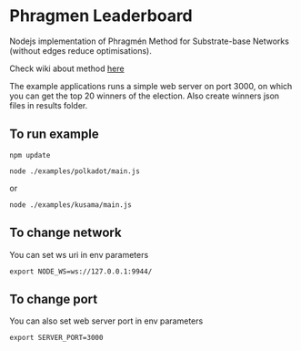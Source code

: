 # Phragmen Leaderboard

Nodejs implementation of Phragmén Method for Substrate-base Networks (without edges reduce optimisations). 

Check wiki about method [here](https://wiki.polkadot.network/docs/en/learn-phragmen)

The example applications runs a simple web server on port 3000, on which you can get the top 20 winners of the election. 
Also create winners json files in results folder.

## To run example
`npm update`

`node ./examples/polkadot/main.js`

or

`node ./examples/kusama/main.js`

## To change network
You can set ws uri in env parameters

`export NODE_WS=ws://127.0.0.1:9944/`

## To change port
You can also set web server port in env parameters

`export SERVER_PORT=3000`

